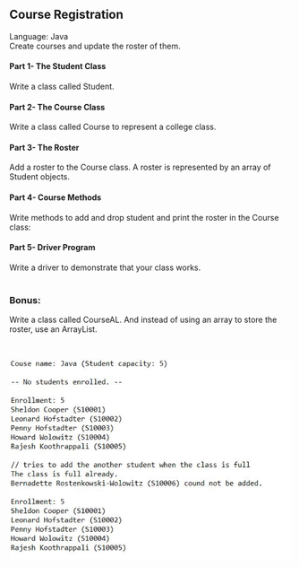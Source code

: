 ## Course Registration
Language: Java </br>
Create courses and update the roster of them.

#### Part 1- The Student Class
Write a class called Student.

#### Part 2- The Course Class  
Write a class called Course to represent a college class. 

#### Part 3- The Roster
Add a roster to the Course class. A roster is represented by an array of Student objects.

#### Part 4- Course Methods
Write methods to add and drop student and print the roster in the Course class:

#### Part 5- Driver Program 
Write a driver to demonstrate that your class works. 
<br />
<br />
###
### Bonus: 
Write a class called CourseAL. And instead of using an array to store the roster, use an ArrayList. 

</br>
<p align="left">
  <img src="courseRoster.JPG" width="600"/>
</p>

